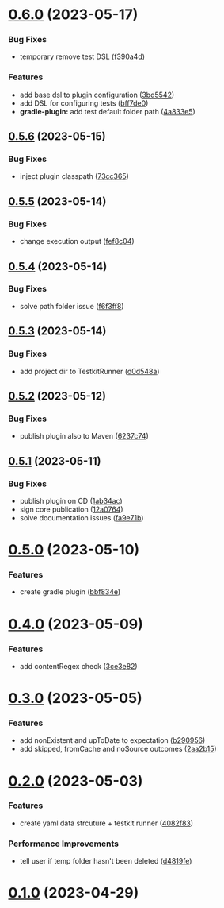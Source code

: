 # [0.6.0](https://github.com/mirko-felice/gradle-plugin-testkit/compare/0.5.6...0.6.0) (2023-05-17)


### Bug Fixes

* temporary remove test DSL ([f390a4d](https://github.com/mirko-felice/gradle-plugin-testkit/commit/f390a4d07cb3606d5c1a3511d97cde4a099abad2))


### Features

* add base dsl to plugin configuration ([3bd5542](https://github.com/mirko-felice/gradle-plugin-testkit/commit/3bd5542f955197d9eaf0f9633d5f07124fc38a6a))
* add DSL for configuring tests ([bff7de0](https://github.com/mirko-felice/gradle-plugin-testkit/commit/bff7de0f03394a64f461051e425a0114c4e44162))
* **gradle-plugin:** add test default folder path ([4a833e5](https://github.com/mirko-felice/gradle-plugin-testkit/commit/4a833e53c4aaeda5254c75198472785b9200358a))

## [0.5.6](https://github.com/mirko-felice/gradle-plugin-testkit/compare/0.5.5...0.5.6) (2023-05-15)


### Bug Fixes

* inject plugin classpath ([73cc365](https://github.com/mirko-felice/gradle-plugin-testkit/commit/73cc365317a12cec63cd3ca381e1f3c74004e4ae))

## [0.5.5](https://github.com/mirko-felice/gradle-plugin-testkit/compare/0.5.4...0.5.5) (2023-05-14)


### Bug Fixes

* change execution output ([fef8c04](https://github.com/mirko-felice/gradle-plugin-testkit/commit/fef8c044c269f43ddf7b52ca96bb3dc4cf30b04f))

## [0.5.4](https://github.com/mirko-felice/gradle-plugin-testkit/compare/0.5.3...0.5.4) (2023-05-14)


### Bug Fixes

* solve path folder issue ([f6f3ff8](https://github.com/mirko-felice/gradle-plugin-testkit/commit/f6f3ff89d8b17ac4e7e685fbeb382dc73fba7940))

## [0.5.3](https://github.com/mirko-felice/gradle-plugin-testkit/compare/0.5.2...0.5.3) (2023-05-14)


### Bug Fixes

* add project dir to TestkitRunner ([d0d548a](https://github.com/mirko-felice/gradle-plugin-testkit/commit/d0d548a90aa827169f3105775bb8b463f17dd387))

## [0.5.2](https://github.com/mirko-felice/gradle-plugin-testkit/compare/0.5.1...0.5.2) (2023-05-12)


### Bug Fixes

* publish plugin also to Maven ([6237c74](https://github.com/mirko-felice/gradle-plugin-testkit/commit/6237c749fe69f170dc7c75422439526b507c10e1))

## [0.5.1](https://github.com/mirko-felice/gradle-plugin-testkit/compare/0.5.0...0.5.1) (2023-05-11)


### Bug Fixes

* publish plugin on CD ([1ab34ac](https://github.com/mirko-felice/gradle-plugin-testkit/commit/1ab34ac6572287a872335be32a02b4948df5bd85))
* sign core publication ([12a0764](https://github.com/mirko-felice/gradle-plugin-testkit/commit/12a0764cacd6f92f431d17ac9709b0af12c4eb0e))
* solve documentation issues ([fa9e71b](https://github.com/mirko-felice/gradle-plugin-testkit/commit/fa9e71b97cd55e92a97351a15b52a1025b65b09c))

# [0.5.0](https://github.com/mirko-felice/gradle-plugin-testkit/compare/0.4.0...0.5.0) (2023-05-10)


### Features

* create gradle plugin ([bbf834e](https://github.com/mirko-felice/gradle-plugin-testkit/commit/bbf834e85055468fac63ad439470bb025bf80878))

# [0.4.0](https://github.com/mirko-felice/gradle-plugin-testkit/compare/0.3.0...0.4.0) (2023-05-09)


### Features

* add contentRegex check ([3ce3e82](https://github.com/mirko-felice/gradle-plugin-testkit/commit/3ce3e82e419a1acb16055c2f6334f741e7240abc))

# [0.3.0](https://github.com/mirko-felice/gradle-plugin-testkit/compare/0.2.0...0.3.0) (2023-05-05)


### Features

* add nonExistent and upToDate to expectation ([b290956](https://github.com/mirko-felice/gradle-plugin-testkit/commit/b2909562d3990b267c88a50aa84c6742efac2253))
* add skipped, fromCache and noSource outcomes ([2aa2b15](https://github.com/mirko-felice/gradle-plugin-testkit/commit/2aa2b15e80b180714d4cd05853d7e085093f5a20))

# [0.2.0](https://github.com/mirko-felice/gradle-plugin-testkit/compare/0.1.0...0.2.0) (2023-05-03)


### Features

* create yaml data strcuture + testkit runner ([4082f83](https://github.com/mirko-felice/gradle-plugin-testkit/commit/4082f83d9db6ec961edbf3d69a8cdf3c4609da29))


### Performance Improvements

* tell user if temp folder hasn't been deleted ([d4819fe](https://github.com/mirko-felice/gradle-plugin-testkit/commit/d4819fe7d6df016301793428eb7cbeaec112cce1))

# [0.1.0](https://github.com/mirko-felice/gradle-plugin-testkit/0.1.0) (2023-04-29)
